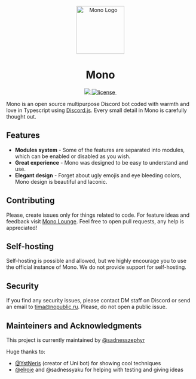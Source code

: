 <p align="center">
    <a href="https://boticord.top/bot/832944817671634944">
        <img src="https://i.imgur.com/6QkWLBL.png" alt="Mono Logo" width="128" height="128">
    </a>
    <h1 align="center">Mono</h1>
</p>

<p align="center">
  <a aria-label="Campfleet logo" href="https://github.com/campfleet">
    <img src="https://img.shields.io/badge/MADE%20BY%20Campfleet-1A1A1A.svg?style=for-the-badge&logo=data:image/png;base64,iVBORw0KGgoAAAANSUhEUgAAABAAAAAQCAYAAAAf8/9hAAAACXBIWXMAAAsTAAALEwEAmpwYAAAAAXNSR0IArs4c6QAAAARnQU1BAACxjwv8YQUAAACsSURBVHgBnZMBEYMwDEVzU1AJlTBHm4PhYEiYA6QggTnoHDAHf+nRsvaa5gjvLgcF/ifhUyIFAC+uhcv3nrmQjuO6cgU2GcgKi2bUPK0GC1pumuCR541HyKxcThJnwZzWd/QZJYOpnFWYv+pCMgiwEdPZYkwLTzb+BifEO9nAkZ1vafAhO+/9LOaa8j3K1NhBz70kvsiLPfGNAXona46vC7Y/ckS9D0K61nzsH9TPkxmYqxfIAAAAAElFTkSuQmCC&labelColor=1A1A1A">
  </a>
  <a aria-label="License" href="https://github.com/sadnesszephyr/mono/blob/main/LICENSE">
    <img alt="license" src="https://img.shields.io/github/license/sadnesszephyr/mono?style=for-the-badge&labelColor=1A1A1A">
  </a>
  <a aria-label="Mono Lounge" href="https://discord.gg/exWW6gGcyw">
    <img alt="" src="https://img.shields.io/discord/913870886254288977?color=%235865F2&labelColor=%231A1A1A&label=Mono%20Lounge&logo=discord&logoColor=%23FFF&style=for-the-badge">
  </a>
</p>

Mono is an open source multipurpose Discord bot coded with warmth and love in Typescript using [Discord.js](https://github.com/discordjs/discord.js). Every small detail in Mono is carefully thought out.

## Features

- **Modules system** - Some of the features are separated into modules, which can be enabled or disabled as you wish.
- **Great experience** - Mono was designed to be easy to understand and use.
- **Elegant design** - Forget about ugly emojis and eye bleeding colors, Mono design is beautiful and laconic.

## Contributing

Please, create issues only for things related to code. For feature ideas and feedback visit [Mono Lounge](https://discord.gg/exWW6gGcyw). Feel free to open pull requests, any help is appreciated!

## Self-hosting

Self-hosting is possible and allowed, but we highly encourage you to use the official instance of Mono. We do not provide support for self-hosting.

## Security

If you find any security issues, please contact DM staff on Discord or send an email to [tima@nopublic.ru](mailto:tima@nopublic.ru). Please, do not open a public issue.

## Mainteiners and Acknowledgments

This project is currently maintained by [@sadnesszephyr](https://github.com/sadnesszephyr)

Huge thanks to:
* [@YstNeris](https://github.com/YstNeris) (creator of Uni bot) for showing cool techniques
* [@elroje](https://github.com/elroje) and @sadnessyaku for helping with testing and giving ideas
